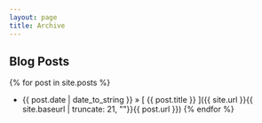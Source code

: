 ```yaml
---
layout: page
title: Archive
---
```


## Blog Posts

{% for post in site.posts %}
  * {{ post.date | date_to_string }} &raquo; [ {{ post.title }} ]({{ site.url }}{{ site.baseurl | truncate: 21, ""}}{{ post.url }})
{% endfor %}
